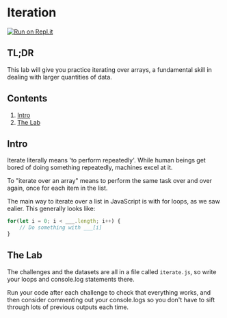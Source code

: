# Iteration

[![Run on Repl.it](https://repl.it/badge/github/upperlinecode/list-iteration-mini-lab-javascript)](https://repl.it/github/upperlinecode/list-iteration-mini-lab-javascript)

## TL;DR

This lab will give you practice iterating over arrays, a fundamental skill in dealing with larger quantities of data.

## Contents

1. [Intro](#intro)
2. [The Lab](#the-lab)

## Intro

Iterate literally means 'to perform repeatedly'. While human beings get bored of doing something repeatedly, machines excel at it.

To "iterate over an array" means to perform the same task over and over again, once for each item in the list.

The main way to iterate over a list in JavaScript is with for loops, as we saw ealier. This generally looks like:

```javascript
for(let i = 0; i < ___.length; i++) {
    // Do something with ___[i]
}
```

## The Lab

The challenges and the datasets are all in a file called `iterate.js`, so write your loops and console.log statements there.

Run your code after each challenge to check that everything works, and then consider commenting out your console.logs so you don't have to sift through lots of previous outputs each time.
